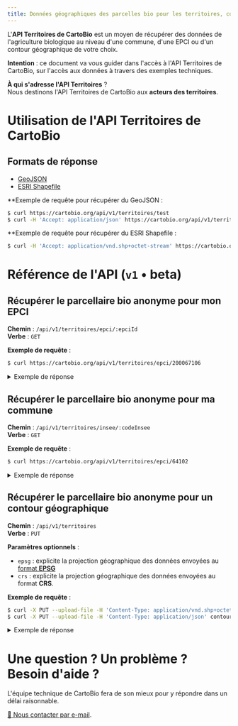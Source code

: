 ```yaml
---
title: Données géographiques des parcelles bio pour les territoires, collectivités, et organismes à vocation environnementale
---
```


L'**API Territoires de CartoBio** est un moyen de récupérer des données de
l'agriculture biologique au niveau d'une commune, d'une EPCI ou d'un contour géographique de votre choix.

**Intention** : ce document va vous guider dans l'accès à l'API Territoires de CartoBio,
sur l'accès aux données à travers des exemples techniques.

**À qui s'adresse l'API Territoires** ?<br>
Nous destinons l'API Territoires de CartoBio aux **acteurs des territoires**.<br>

# Utilisation de l'API Territoires de CartoBio

## Formats de réponse

- [GeoJSON](https://geojson.org/)
- [ESRI Shapefile](https://fr.wikipedia.org/wiki/Shapefile)

**Exemple de requête pour récupérer du GeoJSON :

```bash
$ curl https://cartobio.org/api/v1/territoires/test
$ curl -H 'Accept: application/json' https://cartobio.org/api/v1/territoires/test
```

**Exemple de requête pour récupérer du ESRI Shapefile :

```bash
$ curl -H 'Accept: application/vnd.shp+octet-stream' https://cartobio.org/api/v1/territoires/test
```

# Référence de l'API (`v1` • beta)

## Récupérer le parcellaire bio anonyme pour mon EPCI

**Chemin** : `/api/v1/territoires/epci/:epciId`<br>
**Verbe** : `GET`

**Exemple de requête** :

```bash
$ curl https://cartobio.org/api/v1/territoires/epci/200067106
```

<details>
  <summary>Exemple de réponse</summary>
  <pre class="language-json"><code>{
  "type": "FeatureCollection",
  "features": [
    {
      "type": "Feature",
      "properties": {
        "codeculture": "BTH",
        "labelculture": "Blé tendre d'hiver"
        "groupeculture": "Blé tendre"
        "bio": 1,
        "millesime": 2019
      },
      "geometry": {
        "type": "Polygon",
        "coordinates": [
          [
            [
               5.10632514953613,
               44.7276498788965
            ],
            [
               5.11610984802246,
               44.7327109365672
            ],
            [
               5.11877059936523,
               44.7366131364681
            ],
            [
               5.12057304382324,
               44.7398444464433
            ],
            [
               5.11739730834961,
               44.7508173586635
            ],
            [
               5.11516571044922,
               44.749781117133
            ],
            [
               5.11336326599121,
               44.746489403153
            ],
            [
               5.11173248291016,
               44.7452702022555
            ],
            [
               5.11035919189453,
               44.7426488332508
            ],
            [
               5.108642578125,
               44.7378325199372
            ],
            [
               5.1075267791748,
               44.7349059564114
            ],
            [
               5.10503768920898,
               44.7333816459144
            ],
            [
               5.10443687438965,
               44.73130851916
            ],
            [
               5.10375022888184,
               44.7300280213927
            ],
            [
               5.10349273681641,
               44.7292353180915
            ],
            [
               5.10272026062012,
               44.7278937954473
            ],
            [
               5.10632514953613,
               44.7276498788965
            ]
          ]
        ]
      }
    },

    ...
  ]
}</code></pre></details>

## Récupérer le parcellaire bio anonyme pour ma commune

**Chemin** : `/api/v1/territoires/insee/:codeInsee`<br>
**Verbe** : `GET`

**Exemple de requête** :

```bash
$ curl https://cartobio.org/api/v1/territoires/epci/64102
```

<details>
  <summary>Exemple de réponse</summary>
  <pre class="language-json"><code>{
  "type": "FeatureCollection",
  "features": [
    {
      "type": "Feature",
      "properties": {
        "codeculture": "BTH",
        "labelculture": "Blé tendre d'hiver"
        "groupeculture": "Blé tendre"
        "bio": 1,
        "millesime": 2019
      },
      "geometry": {
        "type": "Polygon",
        "coordinates": [
          [
            [
               5.10632514953613,
               44.7276498788965
            ],
            [
               5.11610984802246,
               44.7327109365672
            ],
            [
               5.11877059936523,
               44.7366131364681
            ],
            [
               5.12057304382324,
               44.7398444464433
            ],
            [
               5.11739730834961,
               44.7508173586635
            ],
            [
               5.11516571044922,
               44.749781117133
            ],
            [
               5.11336326599121,
               44.746489403153
            ],
            [
               5.11173248291016,
               44.7452702022555
            ],
            [
               5.11035919189453,
               44.7426488332508
            ],
            [
               5.108642578125,
               44.7378325199372
            ],
            [
               5.1075267791748,
               44.7349059564114
            ],
            [
               5.10503768920898,
               44.7333816459144
            ],
            [
               5.10443687438965,
               44.73130851916
            ],
            [
               5.10375022888184,
               44.7300280213927
            ],
            [
               5.10349273681641,
               44.7292353180915
            ],
            [
               5.10272026062012,
               44.7278937954473
            ],
            [
               5.10632514953613,
               44.7276498788965
            ]
          ]
        ]
      }
    },

    ...
  ]
}</code></pre></details>

## Récupérer le parcellaire bio anonyme pour un contour géographique

**Chemin** : `/api/v1/territoires`<br>
**Verbe** : `PUT`

**Paramètres optionnels** :

- `epsg` : explicite la projection géographique des données envoyées au [format **EPSG**](https://epsg.io)
- `crs` : explicite la projection géographique des données envoyées au format **CRS**.

**Exemple de requête** :

```bash
$ curl -X PUT --upload-file -H 'Content-Type: application/vnd.shp+octet-stream' contour.shp https://cartobio.org/api/v1/territoires?espg=4171
$ curl -X PUT --upload-file -H 'Content-Type: application/json' contour.geojson https://cartobio.org/api/v1/territoires?crs=RFG93
```

<details>
  <summary>Exemple de réponse</summary>
  <pre class="language-json"><code>{
  "type": "FeatureCollection",
  "features": [
    {
      "type": "Feature",
      "properties": {
        "codeculture": "BTH",
        "labelculture": "Blé tendre d'hiver"
        "groupeculture": "Blé tendre"
        "bio": 1,
        "millesime": 2019
      },
      "geometry": {
        "type": "Polygon",
        "coordinates": [
          [
            [
               5.10632514953613,
               44.7276498788965
            ],
            [
               5.11610984802246,
               44.7327109365672
            ],
            [
               5.11877059936523,
               44.7366131364681
            ],
            [
               5.12057304382324,
               44.7398444464433
            ],
            [
               5.11739730834961,
               44.7508173586635
            ],
            [
               5.11516571044922,
               44.749781117133
            ],
            [
               5.11336326599121,
               44.746489403153
            ],
            [
               5.11173248291016,
               44.7452702022555
            ],
            [
               5.11035919189453,
               44.7426488332508
            ],
            [
               5.108642578125,
               44.7378325199372
            ],
            [
               5.1075267791748,
               44.7349059564114
            ],
            [
               5.10503768920898,
               44.7333816459144
            ],
            [
               5.10443687438965,
               44.73130851916
            ],
            [
               5.10375022888184,
               44.7300280213927
            ],
            [
               5.10349273681641,
               44.7292353180915
            ],
            [
               5.10272026062012,
               44.7278937954473
            ],
            [
               5.10632514953613,
               44.7276498788965
            ]
          ]
        ]
      }
    },

    ...
  ]
}</code></pre></details>

# Une question ? Un problème ? Besoin d'aide ?

L'équipe technique de CartoBio fera de son mieux pour y répondre
dans un délai raisonnable.

[📮 Nous contacter par e-mail][contact].



[contact]: mailto:cartobio@beta.gouv.fr?subject=Question%20%C3%A0%20propos%20de%20l'API%20CartoBio
[ask-token]: mailto:cartobio@beta.gouv.fr?subject=Demande%20%de%jeton%20%pour%20l'API%20CartoBio,%20Merci%20!
[ask-wip-feature]: mailto:cartobio@beta.gouv.fr?subject=API%20CartoBio%20%3A%20%C3%A0%20propos%20d'une%20future%20fonctionnalit%C3%A9

[^1]: Nous sommes un service public. Nous ne collectons pas de données personnelles. Nous ne revendons pas de données.<br>
      Les seules données générées sont liées à l'activité de l'API, afin d'en améliorer sa robustesse.
